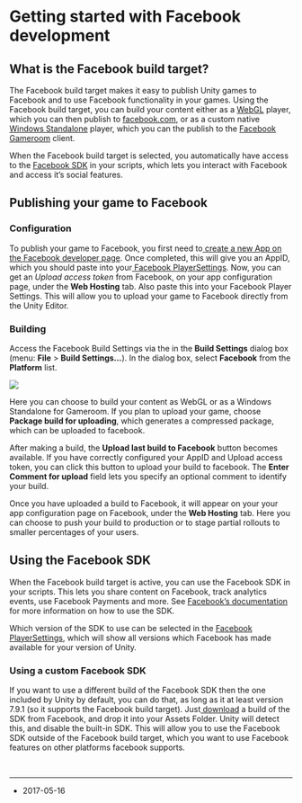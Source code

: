 # Getting started with Facebook development

## What is the Facebook build target?

The Facebook build target makes it easy to publish Unity games to Facebook and to use Facebook functionality in your games. Using the Facebook build target, you can build your content either as a [WebGL](#webgl-gettingstarted) player, which you can then publish to [facebook.com](http://facebook.com), or as a custom native [Windows Standalone](#class-PlayerSettingsStandalone) player, which you can the publish to the [Facebook Gameroom](https://www.facebook.com/gameroom/) client.

When the Facebook build target is selected, you automatically have access to the [ Facebook SDK](https://developers.facebook.com/docs/unity/) in your scripts, which lets you interact with Facebook and access it’s social features.

## Publishing your game to Facebook

### Configuration

To publish your game to Facebook, you first need to[ create a new App on the Facebook developer page](https://developers.facebook.com/?advanced_app_create=true). Once completed, this will give you an AppID, which you should paste into your[ Facebook PlayerSettings](#class-PlayerSettingsFacebook). Now, you can get an *Upload access token* from Facebook, on your app configuration page, under the __Web Hosting__ tab. Also paste this into your Facebook Player Settings. This will allow you to upload your game to Facebook directly from the Unity Editor.

### Building

Access the Facebook Build Settings via the in the __Build Settings__ dialog box (menu: __File__ > __Build Settings…__). In the dialog box, select __Facebook__ from the __Platform__ list.

![](../uploads/Main/Facebook-GettingStarted-0.png)

Here you can choose to build your content as WebGL or as a Windows Standalone for Gameroom. If you plan to upload your game, choose __Package build for uploading__, which generates a compressed package, which can be uploaded to facebook.

After making a build, the __Upload last build to Facebook__ button becomes available. If you have correctly configured your AppID and Upload access token, you can click this button to upload your build to facebook. The __Enter Comment for upload__ field lets you specify an optional comment to identify your build.

Once you have uploaded a build to Facebook, it will appear on your your app configuration page on Facebook, under the __Web Hosting__ tab. Here you can choose to push your build to production or to stage partial rollouts to smaller percentages of your users.

## Using the Facebook SDK

When the Facebook build target is active, you can use the Facebook SDK in your scripts. This lets you share content on Facebook, track analytics events, use Facebook Payments and more. See [Facebook’s documentation](https://developers.facebook.com/docs/unity/reference/current) for more information on how to use the SDK.

Which version of the SDK to use can be selected in the [Facebook PlayerSettings](#class-PlayerSettingsFacebook), which will show all versions which Facebook has made available for your version of Unity.

### Using a custom Facebook SDK

If you want to use a different build of the Facebook SDK then the one included by Unity by default, you can do that, as long as it at least version 7.9.1 (so it supports the Facebook build target). Just[ download](https://developers.facebook.com/docs/unity/downloads/) a build of the SDK from Facebook, and drop it into your Assets Folder. Unity will detect this, and disable the built-in SDK. This will allow you to use the Facebook SDK outside of the Facebook build target, which you want to use Facebook features on other platforms facebook supports.



<br/>

---

* <span class="page-edit"> 2017-05-16  <!-- include IncludeTextNewPageNoEdit --></span>

